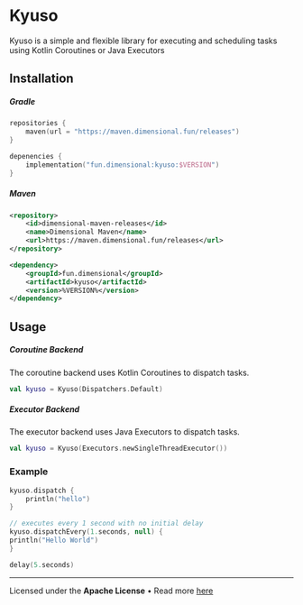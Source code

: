 # Kyuso

Kyuso is a simple and flexible library for executing and scheduling tasks using Kotlin Coroutines or Java Executors

## Installation

##### Gradle

```kotlin
repositories {
    maven(url = "https://maven.dimensional.fun/releases")
}

depenencies {
    implementation("fun.dimensional:kyuso:$VERSION")
}
```

##### Maven

```xml
<repository>
    <id>dimensional-maven-releases</id>
    <name>Dimensional Maven</name>
    <url>https://maven.dimensional.fun/releases</url>
</repository>
  ```

```xml
<dependency>
    <groupId>fun.dimensional</groupId>
    <artifactId>kyuso</artifactId>
    <version>%VERSION%</version>
</dependency>
```

## Usage

##### Coroutine Backend

The coroutine backend uses Kotlin Coroutines to dispatch tasks.

```kotlin
val kyuso = Kyuso(Dispatchers.Default)
```

##### Executor Backend

The executor backend uses Java Executors to dispatch tasks.

```kotlin
val kyuso = Kyuso(Executors.newSingleThreadExecutor())
```

### Example

```kotlin
kyuso.dispatch {
    println("hello")
}

// executes every 1 second with no initial delay
kyuso.dispatchEvery(1.seconds, null) {
println("Hello World")
}

delay(5.seconds)
```

---

Licensed under the **Apache License** &bull; Read more [here](./LICENSE)
